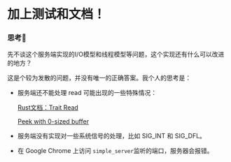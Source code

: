 # 加上测试和文档！



### 思考🤔

先不谈这个服务端实现的I/O模型和线程模型等问题，这个实现还有什么可以改进的地方？







这是个较为发散的问题，并没有唯一的正确答案。我个人的思考是：

- 服务端还不能处理 read 可能出现的一些特殊情况：

  [Rust文档：Trait Read](https://doc.rust-lang.org/std/io/trait.Read.html#tymethod.read)

  [Peek with 0-sized buffer](https://users.rust-lang.org/t/how-to-detect-tcp-close/50925/6)

- 服务端没有实现对一些系统信号的处理，比如 SIG_INT 和 SIG_DFL。

- 在 Google Chrome 上访问 ``simple_server``监听的端口，服务器会报错。

